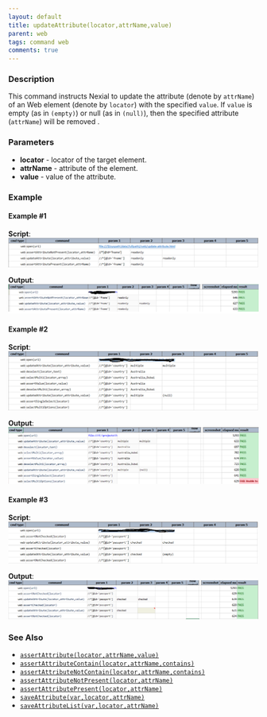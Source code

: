 ```yaml
---
layout: default
title: updateAttribute(locator,attrName,value)
parent: web
tags: command web
comments: true
---
```



### Description
This command instructs Nexial to update the attribute (denote by `attrName`) of an Web element (denote by `locator`) 
with the specified `value`. If `value` is empty (as in `(empty)`) or null (as in `(null)`), then the specified 
attribute (`attrName`) will be removed .


### Parameters
- **locator** - locator of the target element.
- **attrName** - attribute of the element.
- **value** - value of the attribute.


### Example
#### Example #1
**Script**:<br/>
![](image/updateAttribute1.png)

**Output**:<br/>
![](image/updateAttribute-output1.png)

#### Example #2
**Script**:<br/>
![](image/updateAttribute2.png)

**Output**:<br/>
![](image/updateAttribute-output2.png)

#### Example #3
**Script**:<br/>
![](image/updateAttribute3.png)

**Output**:<br/>
![](image/updateAttribute-output3.png)


### See Also
- [`assertAttribute(locator,attrName,value)`](assertAttribute(locator,attrName,value))
- [`assertAttributeContain(locator,attrName,contains)`](assertAttributeContain(locator,attrName,contains))
- [`assertAttributeNotContain(locator,attrName,contains)`](assertAttributeNotContain(locator,attrName,contains))
- [`assertAttributeNotPresent(locator,attrName)`](assertAttributeNotPresent(locator,attrName))
- [`assertAttributePresent(locator,attrName)`](assertAttributePresent(locator,attrName))
- [`saveAttribute(var,locator,attrName)`](saveAttribute(var,locator,attrName))
- [`saveAttributeList(var,locator,attrName)`](saveAttributeList(var,locator,attrName))
